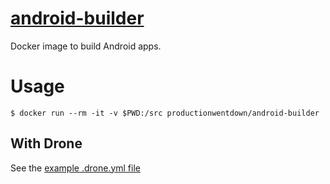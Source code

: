 
# [android-builder](https://hub.docker.com/r/productionwentdown/android-builder/)

Docker image to build Android apps.

# Usage

```
$ docker run --rm -it -v $PWD:/src productionwentdown/android-builder
```

## With Drone

See the [example .drone.yml file](drone.yml.example)
